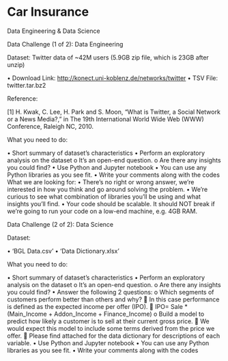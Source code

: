 # Car Insurance
Data Engineering &amp; Data Science

Data Challenge (1 of 2): Data Engineering 

Dataset: Twitter data of ~42M users (5.9GB zip file, which is 23GB after unzip)

•	Download Link: http://konect.uni-koblenz.de/networks/twitter
•	TSV File: twitter.tar.bz2

Reference:

[1] 	H. Kwak, C. Lee, H. Park and S. Moon, “What is Twitter, a Social Network or a News Media?,” in The 19th International World Wide Web (WWW) Conference, Raleigh NC, 2010. 

What you need to do:

•	Short summary of dataset’s characteristics 
•	Perform an exploratory analysis on the dataset
o	It’s an open-end question.
o	Are there any insights you could find?
•	Use Python and Jupyter notebook
•	You can use any Python libraries as you see fit.
•	Write your comments along with the codes
What we are looking for: 
•	There’s no right or wrong answer, we’re interested in how you think and go around solving the problem.
•	We’re curious to see what combination of libraries you’ll be using and what insights you’ll find.
•	Your code should be scalable. It should NOT break if we’re going to run your code on a low-end machine, e.g. 4GB RAM. 

Data Challenge (2 of 2): Data Science

Dataset: 

•	‘BGL Data.csv’
•	‘Data Dictionary.xlsx’

What you need to do:

•	Short summary of dataset’s characteristics 
•	Perform an exploratory analysis on the dataset
o	It’s an open-end question.
o	Are there any insights you could find?
•	Answer the following 2 questions:
o	Which segments of customers perform better than others and why?
	In this case performance is defined as the expected income per offer (IPO).
	IPO= Sale *(Main_Income + Addon_Income + Finance_Income) 
o	Build a model to predict how likely a customer is to sell at their current gross price.
	We would expect this model to include some terms derived from the price we offer.
	Please find attached for the data dictionary for descriptions of each variable. 
•	Use Python and Jupyter notebook
•	You can use any Python libraries as you see fit.
•	Write your comments along with the codes
